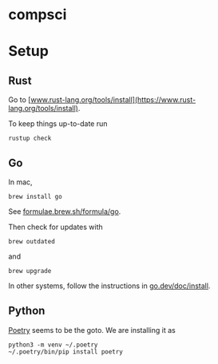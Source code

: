 # compsci

# Setup

## Rust

Go to [www.rust-lang.org/tools/install](https://www.rust-lang.org/tools/install).

To keep things up-to-date run
```
rustup check
```


## Go

In mac,
```
brew install go
```
See [formulae.brew.sh/formula/go](https://formulae.brew.sh/formula/go).

Then check for updates with
```
brew outdated
```
and
```
brew upgrade
```

In other systems, follow the instructions in [go.dev/doc/install](https://go.dev/doc/install).


## Python

[Poetry](https://python-poetry.org/docs/basic-usage/) seems to be the goto.
We are installing it as

```
python3 -m venv ~/.poetry
~/.poetry/bin/pip install poetry
```